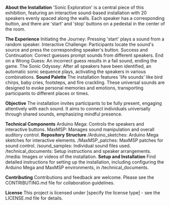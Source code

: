 **About the Installation**
'Sonic Exploration' is a central piece of this exhibition, featuring an interactive sound-based installation with 20 speakers evenly spaced along the walls. Each speaker has a corresponding button, and there are 'start' and 'stop' buttons on a pedestal in the center of the room.

**The Experience**
Initiating the Journey: Pressing 'start' plays a sound from a random speaker.
Interactive Challenge: Participants locate the sound's source and press the corresponding speaker's button.
Success and Continuation: Correct guesses prompt sounds from different speakers.
End on a Wrong Guess: An incorrect guess results in a fail sound, ending the game.
The Sonic Odyssey: After all speakers have been identified, an automatic sonic sequence plays, activating the speakers in various combinations.
**Sound Palette**
The installation features 'life sounds' like bird chirps, baby cries, footsteps, and fire crackling. These universal sounds are designed to evoke personal memories and emotions, transporting participants to different places or times.

**Objective**
The installation invites participants to be fully present, engaging attentively with each sound. It aims to connect individuals universally through shared sounds, emphasizing mindful presence.

**Technical Components**
Arduino Mega: Controls the speakers and interactive buttons.
MaxMSP: Manages sound manipulation and overall auditory control.
**Repository Structure**
/Arduino_sketches: Arduino Mega sketches for interactive elements.
/MaxMSP_patches: MaxMSP patches for sound control.
/sound_samples: Individual sound files used.
/technical_documents: Setup instructions and speaker arrangements.
/media: Images or videos of the installation.
**Setup and Installation**
Find detailed instructions for setting up the installation, including configuring the Arduino Mega and MaxMSP environments, in /technical_documents.

**Contributing**
Contributions and feedback are welcome. Please see the CONTRIBUTING.md file for collaboration guidelines.

**License**
This project is licensed under [specify the license type] - see the LICENSE.md file for details.
